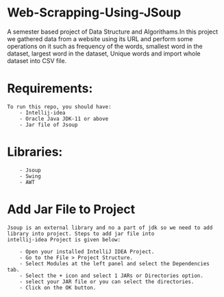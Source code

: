 # Web-Scrapping-Using-JSoup
A semester based project of Data Structure and Algorithams.In this project we gathered data from a website using its URL and perform some operations on it such as frequency of the words, smallest word in the dataset, largest word in the dataset, Unique words and import whole dataset into CSV file.

# Requirements:
	To run this repo, you should have:
		- Intellij-idea
		- Oracle Java JDK-11 or above
		- Jar file of Jsoup
	
# Libraries:
		- Jsoup
		- Swing 
		- AWT
		
# Add Jar File to Project		
	Jsoup is an external library and no a part of jdk so we need to add library into project. Steps to add jar file into 
	intellij-idea Project is given below:
	
		- Open your installed IntelliJ IDEA Project.
		- Go to the File > Project Structure.
		- Select Modules at the left panel and select the Dependencies tab.
		- Select the + icon and select 1 JARs or Directories option.
		- select your JAR file or you can select the directories.
		- Click on the OK button.
		
